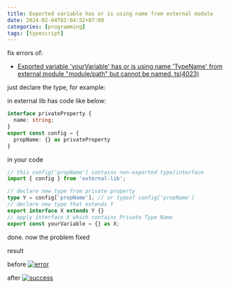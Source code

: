 ```yaml
---
title: Exported variable has or is using name from external module
date: 2024-02-04T02:04:52+07:00
categories: [programming]
tags: [typescript]
---
```


fix errors of:

- [Exported variable 'yourVariable' has or is using name 'TypeName' from external module "module/path" but cannot be named. ts(4023)](https://stackoverflow.com/questions/61456979/solve-react-typescript-error-export-variable-is-using-name-from-external-modul/77933352#77933352)

just declare the type, for example:

in external lib has code like below:

```ts
interface privateProperty {
  name: string;
}
export const config = {
  propName: {} as privateProperty
}
```

in your code

```ts
// this config['propName'] contains non-exported type/interface
import { config } from 'external-lib';

// declare new type from private property
type Y = config['propName']; // or typeof config['propName']
// declare new type that extends Y
export interface X extends Y {}
// apply interface X which contains Private Type Name
export const yourVariable = {} as X;
```

done. now the problem fixed

result 

before 
[![error][1]][1]

after
[![success][2]][2]


  [1]: https://i.stack.imgur.com/6zwQS.png
  [2]: https://i.stack.imgur.com/uVeAs.png
